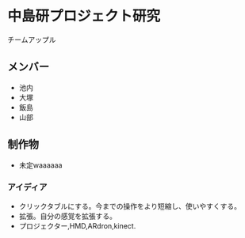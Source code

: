 中島研プロジェクト研究
=======

チームアップル

## メンバー

- 池内
- 大塚
- 飯島
- 山部

## 制作物
- 未定waaaaaa

### アイディア

- クリックタブルにする。今までの操作をより短縮し、使いやすくする。
- 拡張。自分の感覚を拡張する。  
- プロジェクター,HMD,ARdron,kinect.